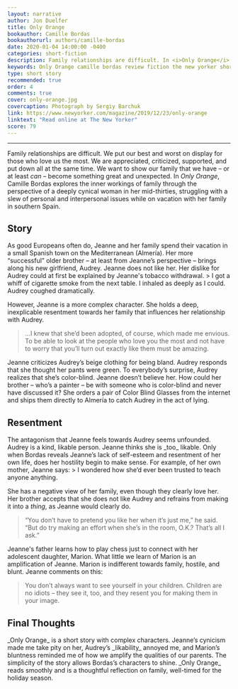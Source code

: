 ```yaml
---
layout: narrative
author: Jon Duelfer
title: Only Orange
bookauthor: Camille Bordas
bookauthorurl: authors/camille-bordas
date: 2020-01-04 14:00:00 -0400
categories: short-fiction
description: Family relationships are difficult. In <i>Only Orange</i>, Camille Bordas explores the inner workings of family through the perspective of a deeply cynical woman in her mid-thirties, struggling with a slew of personal and interpersonal issues while on vacation with her family in southern Spain.
keywords: Only Orange camille bordas review fiction the new yorker short story
type: short story
recommended: true
order: 4
comments: true
cover: only-orange.jpg
covercaption: Photograph by Sergiy Barchuk
link: https://www.newyorker.com/magazine/2019/12/23/only-orange
linktext: "Read online at The New Yorker"
score: 79
---
```

<hr/>

Family relationships are difficult. We put our best and worst on display for those who love us the most. We are appreciated, criticized, supported, and put down all at the same time. We want to show our family that we have – or at least _can_ – become something great and unexpected. In _Only Orange_, Camille Bordas explores the inner workings of family through the perspective of a deeply cynical woman in her mid-thirties, struggling with a slew of personal and interpersonal issues while on vacation with her family in southern Spain.

<h2><strong>Story</strong></h2>
As good Europeans often do, Jeanne and her family spend their vacation in a small Spanish town on the Mediterranean (Almería). Her more “successful” older brother – at least from Jeanne’s perspective – brings along his new girlfriend, Audrey. Jeanne does not like her. Her dislike for Audrey could at first be explained by Jeanne's tobacco withdrawal.
> I got a whiff of cigarette smoke from the next table. I inhaled as deeply as I could. Audrey coughed dramatically.

However, Jeanne is a more complex character. She holds a deep, inexplicable resentment towards her family that influences her relationship with Audrey.
> ...I knew that she’d been adopted, of course, which made me envious. To be able to look at the people who love you the most and not have to worry that you’ll turn out exactly like them must be amazing.

Jeanne criticizes Audrey’s beige clothing for being bland. Audrey responds that she thought her pants were green. To everybody’s surprise, Audrey realizes that she’s color-blind. Jeanne doesn’t believe her. How could her brother – who’s a painter – be with someone who is color-blind and never have discussed it? She orders a pair of Color Blind Glasses from the internet and ships them directly to Almería to catch Audrey in the act of lying.

<h2><strong>Resentment</strong></h2>
The antagonism that Jeanne feels towards Audrey seems unfounded. Audrey is a kind, likable person. Jeanne thinks she is _too_ likable. Only when Bordas reveals Jeanne’s lack of self-esteem and resentment of her own life, does her hostility begin to make sense. For example, of her own mother, Jeanne says:
> I wondered how she’d ever been trusted to teach anyone anything.

She has a negative view of her family, even though they clearly love her. Her brother accepts that she does not like Audrey and refrains from making it into a _thing_, as Jeanne would clearly do.
> “You don’t have to pretend you like her when it’s just me,” he said. “But do try making an effort when she’s in the room, O.K.? That’s all I ask.”

Jeanne's father learns how to play chess just to connect with her adolescent daughter, Marion. What little we learn of Marion is an amplification of Jeanne. Marion is indifferent towards family, hostile, and blunt. Jeanne comments on this:
> You don’t always want to see yourself in your children. Children are no idiots – they see it, too, and they resent you for making them in your image.

<h2><strong>Final Thoughts</strong></h2>
_Only Orange_ is a short story with complex characters. Jeanne’s cynicism made me take pity on her, Audrey’s _likability_ annoyed me, and Marion’s bluntness reminded me of how we amplify the qualities of our parents. The simplicity of the story allows Bordas’s characters to shine. _Only Orange_ reads smoothly and is a thoughtful reflection on family, well-timed for the holiday season.